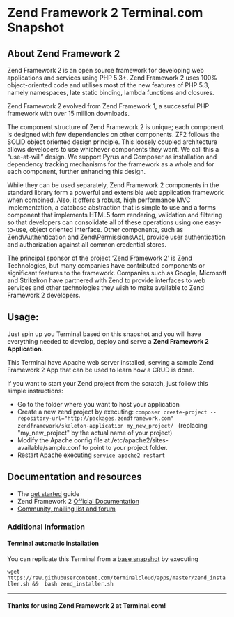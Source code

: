 # **Zend Framework 2** Terminal.com Snapshot

## About **Zend Framework 2**


Zend Framework 2 is an open source framework for developing web applications and services using PHP 5.3+. Zend Framework 2 uses 100% object-oriented code and utilises most of the new features of PHP 5.3, namely namespaces, late static binding, lambda functions and closures.

Zend Framework 2 evolved from Zend Framework 1, a successful PHP framework with over 15 million downloads.

The component structure of Zend Framework 2 is unique; each component is designed with few dependencies on other components. ZF2 follows the SOLID object oriented design principle. This loosely coupled architecture allows developers to use whichever components they want. We call this a “use-at-will” design. We support Pyrus and Composer as installation and dependency tracking mechanisms for the framework as a whole and for each component, further enhancing this design.


While they can be used separately, Zend Framework 2 components in the standard library form a powerful and extensible web application framework when combined. Also, it offers a robust, high performance MVC implementation, a database abstraction that is simple to use and a forms component that implements HTML5 form rendering, validation and filtering so that developers can consolidate all of these operations using one easy-to-use, object oriented interface. Other components, such as Zend\Authentication and Zend\Permissions\Acl, provide user authentication and authorization against all common credential stores.

The principal sponsor of the project ‘Zend Framework 2’ is Zend Technologies, but many companies have contributed components or significant features to the framework. Companies such as Google, Microsoft and StrikeIron have partnered with Zend to provide interfaces to web services and other technologies they wish to make available to Zend Framework 2 developers.

## Usage:
Just spin up you Terminal based on this snapshot and you will have everything needed to develop, deploy and serve a **Zend Framework 2 Application**.

This Terminal have Apache web server installed, serving a sample Zend Framework 2 App that can be used to learn how a CRUD is done.

If you want to start your Zend project from the scratch, just follow this simple instructions:
- Go to the folder where you want to host your application
- Create a new zend project by executing: `composer create-project --repository-url="http://packages.zendframework.com" zendframework/skeleton-application my_new_project/ ` (replacing "my_new_project" by the actual name of your project)
- Modify the Apache config file at /etc/apache2/sites-available/sample.conf to point to your project folder.
- Restart Apache executing `service apache2 restart`

## Documentation and resources
- The [get started](http://framework.zend.com/downloads) guide
- Zend Framework 2 [Official Documentation](http://http://framework.zend.com/manual/2.3/en/index.html)
- [Community, mailing list and forum](http://http://framework.zend.com/participate/)

### Additional Information
#### Terminal automatic installation
You can replicate this Terminal from a [base snapshot](https://www.terminal.com/tiny/FzpHiTXG1K) by executing

`wget  https://raw.githubusercontent.com/terminalcloud/apps/master/zend_installer.sh &&  bash zend_installer.sh`

---

#### Thanks for using Zend Framework 2 at Terminal.com!
